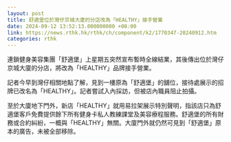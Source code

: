 ```yaml
---
layout: post
title: 舒適堡位於灣仔京城大廈的分店改為「HEALTHY」接手營業
date: 2024-09-12 13:52:13.000000000 +08:00
link: https://news.rthk.hk/rthk/ch/component/k2/1770347-20240912.htm
categories: rthk
---
```


連鎖健身美容集團「舒適堡」上星期五突然宣布暫時全線結業，其後傳出位於灣仔京城大廈的分店，將改為「HEALTHY」品牌接手營業。

記者今早到灣仔相關地點了解，見到一樓原為「舒適堡」的舖位，接待處展示的招牌已改名為「HEALTHY」。記者嘗試入內採訪，但被店內職員阻止拍攝。

至於大廈地下門外，新店「HEALTHY」就用易拉架展示特別聲明，指該店只為舒適堡客戶免費提供餘下所有健身卡私人教練課堂及美容療程服務。舒適堡的所有財務或合約糾紛，一概與「HEALTHY」無關。大廈門外就仍然可見到「舒適堡」原本的廣告，未被全部移除。
